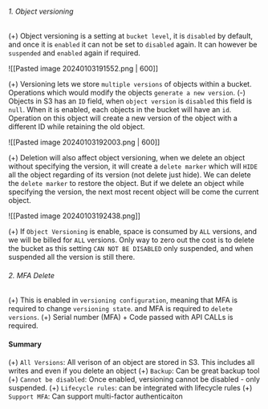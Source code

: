 ###### 1. Object versioning
(+) Object versioning is a setting at `bucket level`, it is `disabled` by default, and once it is `enabled` it can not be set to `disabled` again. It can however be `suspended` and `enabled` again if required.

![[Pasted image 20240103191552.png | 600]]

(+) Versioning lets we store `multiple versions` of objects within a bucket. Operations which would modify the objects `generate a new version`.
	(-) Objects in S3 has an `ID` field, when `object version` is `disabled` this field is `null`. When it is enabled, each objects in the bucket will have an `id`. Operation on this object will create a new version of the object with a different ID while retaining the old object.

![[Pasted image 20240103192003.png | 600]]

(+) Deletion will also affect object versioning, when we delete an object without specifying the version, it will create a `delete marker` which will `HIDE` all the object regarding of its version (not delete just hide). We can delete the `delete marker` to restore the object. But if we delete an object while specifying the version, the next most recent object will be come the current object.

![[Pasted image 20240103192438.png]]

(+) If `Object Versioning` is enable, space is consumed by `ALL` versions, and we will be billed for `ALL` versions. Only way to zero out the cost is to delete the bucket as this setting `CAN NOT BE DISABLED` only suspended, and when suspended all the version is still there.

###### 2. MFA Delete
(+) This is enabled in `versioning configuration`, meaning that MFA is required to change `versioning state`. and MFA is required to `delete versions`.
(+) Serial number (MFA) + Code passed with API CALLs is required.

#### Summary
(+) `All Versions`: All verison of an object are stored in S3. This includes all writes and even if you delete an object
(+) `Backup`: Can be great backup tool
(+) `Cannot be disabled`: Once enabled, versioning cannot be disabled - only suspended.
(+) `Lifecycle rules`: can be integrated with lifecycle rules
(+) `Support MFA`: Can support multi-factor authenticaiton